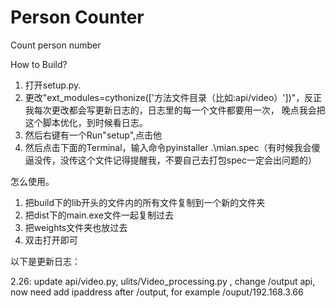 # Person Counter
Count person number

How to Build?

1. 打开setup.py.
2. 更改"ext_modules=cythonize(['方法文件目录（比如:api/video）'])"，反正我每次更改都会写更新日志的，日志里的每一个文件都要用一次，
晚点我会把这个脚本优化，到时候看日志。
3. 然后右键有一个Run"setup",点击他
4. 然后点击下面的Terminal，输入命令pyinstaller .\mian.spec（有时候我会傻逼没传，没传这个文件记得提醒我，不要自己去打包spec一定会出问题的）

怎么使用。

1. 把build下的lib开头的文件内的所有文件复制到一个新的文件夹
2. 把dist下的main.exe文件一起复制过去
3. 把weights文件夹也放过去
4. 双击打开即可

以下是更新日志：

2.26: update api/video.py,   ulits/Video_processing.py   , change /output api, now need add ipaddress after /output, for example /ouput/192.168.3.66
